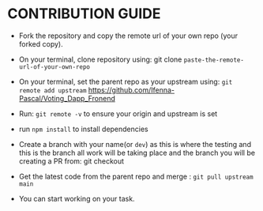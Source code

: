 # CONTRIBUTION GUIDE

- Fork the repository and copy the remote url of your own repo (your forked copy).

- On your terminal, clone repository using: git clone `paste-the-remote-url-of-your-own-repo`

- On your terminal, set the parent repo as your upstream using: `git remote add upstream` https://github.com/Ifenna-Pascal/Voting_Dapp_Fronend

- Run: `git remote -v` to ensure your origin and upstream is set

- run `npm install` to install dependencies

- Create a branch with your name(or `dev`) as this is where the testing and this is the branch all work will be taking place and the branch you will be creating a PR from: git checkout <name of branch>


- Get the latest code from the parent repo and merge : `git pull upstream main`

- You can start working on your task.
